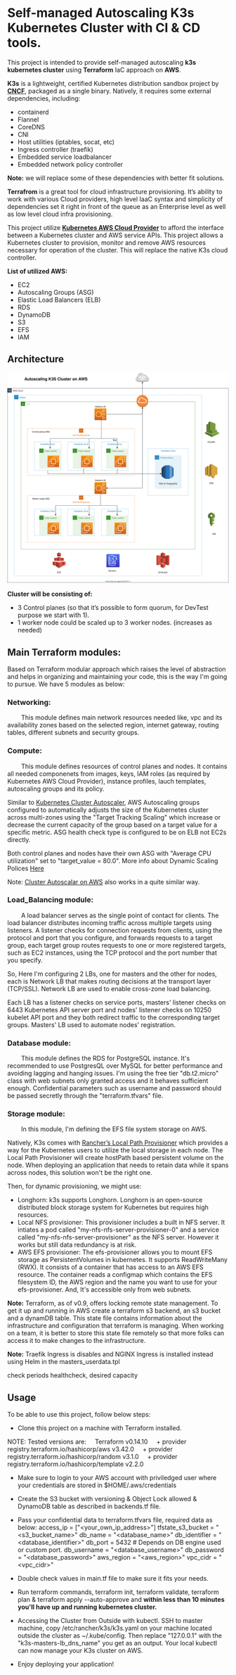 # Self-managed Autoscaling K3s Kubernetes Cluster with CI & CD tools.

This project is intended to provide self-managed autoscaling **k3s kubernetes cluster** using **Terraform** IaC approach on **AWS**.

**K3s** is a lightweight, certified Kubernetes distribution sandbox project by **[CNCF](https://www.cncf.io/sandbox-projects/)**, packaged as a single binary. Natively, it requires some external dependencies, including:
* containerd
* Flannel
* CoreDNS
* CNI
* Host utilities (iptables, socat, etc)
* Ingress controller (traefik)
* Embedded service loadbalancer
* Embedded network policy controller

**Note:** we will replace some of these dependencies with better fit solutions.

**Terrafrom** is a great tool for cloud infrastructure provisioning. It’s ability to work with various Cloud providers, high level IaaC syntax and simplicity of dependencies set it right in front of the queue as an Enterprise level as well as low level cloud infra provisioning.

This project utilize **[Kubernetes AWS Cloud Provider](https://github.com/kubernetes/cloud-provider-aws)** to afford the interface between a Kubernetes cluster and AWS service APIs. This project allows a Kubernetes cluster to provision, monitor and remove AWS resources necessary for operation of the cluster. This will replace the native K3s cloud controller.

**List of utilized AWS:**
- EC2
- Autoscaling Groups (ASG)
- Elastic Load Balancers (ELB)
- RDS
- DynamoDB
- S3
- EFS
- IAM



## Architecture
![Architecture](k3s_cluster.svg)


**Cluster will be consisting of:**
- 3 Control planes (so that it’s possible to form quorum, for DevTest purpose we start with 1).
- 1 worker node could be scaled up to 3 worker nodes. (increases as needed)



## Main Terraform modules:
Based on Terraform modular approach which raises the level of abstraction and helps in organizing and maintaining your code, this is the way I'm going to pursue. We have 5 modules as below:

### Networking:
&nbsp;&nbsp;&nbsp;&nbsp;&nbsp;&nbsp;&nbsp;&nbsp;This module defines main network resources needed like, vpc and its availability zones based on the selected region, internet gateway, routing tables, different subnets and security groups.

### Compute:
&nbsp;&nbsp;&nbsp;&nbsp;&nbsp;&nbsp;&nbsp;&nbsp;This module defines resources of control planes and nodes. It contains all needed componenets from images, keys, IAM roles (as required by Kubernetes AWS Cloud Provider), instance profiles, lauch templates, autoscaling groups and its policy.

Similar to [Kubernetes Cluster Autoscaler](https://github.com/kubernetes/autoscaler/tree/master/cluster-autoscaler), AWS Autoscaling groups configured to automatically adjusts the size of the Kubernetes cluster across multi-zones using the "Target Tracking Scaling" which increase or decrease the current capacity of the group based on a target value for a specific metric. ASG health check type is configured to be on ELB not EC2s directly.

Both control planes and nodes have their own ASG with "Average CPU utilization" set to "target_value = 80.0". More info about Dynamic Scaling Polices [Here](https://docs.aws.amazon.com/autoscaling/ec2/userguide/as-scale-based-on-demand.html)

Note: [Cluster Autoscalar on AWS](https://github.com/kubernetes/autoscaler/blob/master/cluster-autoscaler/cloudprovider/aws/README.md) also works in a quite similar way.


### Load_Balancing module:
&nbsp;&nbsp;&nbsp;&nbsp;&nbsp;&nbsp;&nbsp;&nbsp;A load balancer serves as the single point of contact for clients. The load balancer distributes incoming traffic across multiple targets using listeners. A listener checks for connection requests from clients, using the protocol and port that you configure, and forwards requests to a target group, each target group routes requests to one or more registered targets, such as EC2 instances, using the TCP protocol and the port number that you specify.

So, Here I'm configuring 2 LBs, one for masters and the other for nodes, each is Network LB that makes routing decisions at the transport layer (TCP/SSL). Network LB are used to enable cross-zone load balancing.

Each LB has a listener checks on service ports, masters' listener checks on 6443 Kubernetes API server port and nodes' listener checks on 10250 kubelet API port and they both redirect traffic to the corresponding target groups. Masters' LB used to automate nodes' registration.


### Database module:
&nbsp;&nbsp;&nbsp;&nbsp;&nbsp;&nbsp;&nbsp;&nbsp;This module defines the RDS for PostgreSQL instance.
It's recommended to use PostgresQL over MySQL for better performance and avoiding lagging and hanging issues.
I'm using the free tier "db.t2.micro" class with web subnets only granted access and it behaves sufficient enough.
Confidential parameters such as username and password should be passed secretly through the "terraform.tfvars" file.

### Storage module:
&nbsp;&nbsp;&nbsp;&nbsp;&nbsp;&nbsp;&nbsp;&nbsp;In this module, I'm defining the EFS file system storage on AWS.

Natively, K3s comes with [Rancher’s Local Path Provisioner](https://github.com/rancher/local-path-provisioner) which provides a way for the Kubernetes users to utilize the local storage in each node. The Local Path Provisioner will create hostPath based persistent volume on the node. When deploying an application that needs to retain data while it spans across nodes, this solution won't be the right one.

Then, for dynamic provisioning, we might use:
* Longhorn: k3s supports Longhorn. Longhorn is an open-source distributed block storage system for Kubernetes but requires high resources.
* Local NFS provisioner: This provisioner includes a built in NFS server. It intiates a pod called "my-nfs-nfs-server-provisioner-0" and a service called "my-nfs-nfs-server-provisioner" as the NFS server. However it works but still data redundancy is at risk.
* AWS EFS provisioner: The efs-provisioner allows you to mount EFS storage as PersistentVolumes in kubernetes. It supports ReadWriteMany (RWX). 
It consists of a container that has access to an AWS EFS resource. The container reads a configmap which contains the EFS filesystem ID, the AWS region and the name you want to use for your efs-provisioner. And, It's accessible only from web subnets.



**Note:** Terraform, as of v0.9, offers locking remote state management. To get it up and running in AWS create a terraform s3 backend, an s3 bucket and a dynamDB table. This state file contains information about the infrastructure and configuration that terraform is managing. When working on a team, it is better to store this state file remotely so that more folks can access it to make changes to the infrastructure.


**Note:** Traefik Ingress is disables and NGINX Ingress is installed instead using Helm in the masters_userdata.tpl


check periods healthcheck, desired capacity


## Usage
To be able to use this project, follow below steps:
- Clone this project on a machine with Terraform installed.

NOTE: Tested versions are:
&nbsp;&nbsp;&nbsp;&nbsp;Terraform v0.14.10
&nbsp;&nbsp;&nbsp;&nbsp;+ provider registry.terraform.io/hashicorp/aws v3.42.0
&nbsp;&nbsp;&nbsp;&nbsp;+ provider registry.terraform.io/hashicorp/random v3.1.0
&nbsp;&nbsp;&nbsp;&nbsp;+ provider registry.terraform.io/hashicorp/template v2.2.0

- Make sure to login to your AWS account with priviledged user where your credentials are stored in $HOME/.aws/credentials

- Create the S3 bucket with versioning & Object Lock allowed & DynamoDB table as described in backends.tf file.

- Pass your confidential data to terraform.tfvars file, required data as below:
access_ip         = ["<your_own_ip_address>"]
tfstate_s3_bucket = "<s3_bucket_name>"
db_name           = "<database_name>"
db_identifier     = "<database_identifier>"
db_port           = 5432    # Depends on DB engine used or custom port.
db_username       = "<database_username>"
db_password       = "<database_password>"
aws_region        = "<aws_region>"
vpc_cidr          = "<vpc_cidr>"

- Double check values in main.tf file to make sure it fits your needs.

- Run terraform commands, terraform init, terraform validate, terraform plan & terraform apply --auto-approve and **within less than 10 minutes you'll have up and running kubernetes cluster.**

- Accessing the Cluster from Outside with kubectl. SSH to master machine, copy /etc/rancher/k3s/k3s.yaml on your machine located outside the cluster as ~/.kube/config. Then replace "127.0.0.1" with the "k3s-masters-lb_dns_name" you get as an output. Your local kubectl can now manage your K3s cluster on AWS.

- Enjoy deploying your application!
